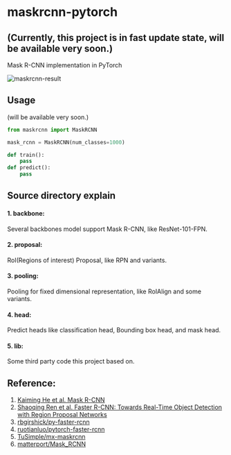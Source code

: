 # maskrcnn-pytorch

## (Currently, this project is in fast update state, will be available very soon.)

Mask R-CNN implementation in PyTorch

![maskrcnn-result](http://chuantu.biz/t6/250/1520606201x-1404795469.png)

## Usage
(will be available very soon.)

```python
from maskrcnn import MaskRCNN

mask_rcnn = MaskRCNN(num_classes=1000)

def train():
    pass
def predict():
    pass
```

## Source directory explain

#### 1. backbone: 

Several backbones model support Mask R-CNN, like ResNet-101-FPN.

#### 2. proposal:

RoI(Regions of interest) Proposal, like RPN and variants.

#### 3. pooling:

Pooling for fixed dimensional representation, like RoIAlign and some variants.

#### 4. head:
Predict heads like classification head, Bounding box head, and mask head.

#### 5. lib:

Some third party code this project based on.


## Reference:

1. [Kaiming He et al. Mask R-CNN](https://arxiv.org/abs/1703.06870)
2. [Shaoqing Ren et al. Faster R-CNN: Towards Real-Time Object Detection with Region Proposal Networks](https://arxiv.org/abs/1506.01497)
3. [rbgirshick/py-faster-rcnn](https://github.com/rbgirshick/py-faster-rcnn)
4. [ruotianluo/pytorch-faster-rcnn](ruotianluo/pytorch-faster-rcnn)
5. [TuSimple/mx-maskrcnn](https://github.com/TuSimple/mx-maskrcnn)
6. [matterport/Mask_RCNN](https://github.com/matterport/Mask_RCNN)